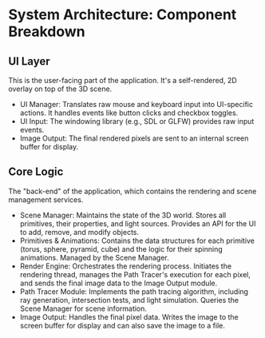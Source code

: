 # System Architecture: Component Breakdown

## UI Layer
This is the user-facing part of the application. It's a self-rendered, 2D overlay on top of the 3D scene.

- UI Manager: Translates raw mouse and keyboard input into UI-specific actions. It handles events like button clicks and checkbox toggles.
- UI Input: The windowing library (e.g., SDL or GLFW) provides raw input events.
- Image Output: The final rendered pixels are sent to an internal screen buffer for display.

## Core Logic
The "back-end" of the application, which contains the rendering and scene management services.

- Scene Manager: Maintains the state of the 3D world. Stores all primitives, their properties, and light sources. Provides an API for the UI to add, remove, and modify objects.
- Primitives & Animations: Contains the data structures for each primitive (torus, sphere, pyramid, cube) and the logic for their spinning animations. Managed by the Scene Manager.
- Render Engine: Orchestrates the rendering process. Initiates the rendering thread, manages the Path Tracer's execution for each pixel, and sends the final image data to the Image Output module.
- Path Tracer Module: Implements the path tracing algorithm, including ray generation, intersection tests, and light simulation. Queries the Scene Manager for scene information.
- Image Output: Handles the final pixel data. Writes the image to the screen buffer for display and can also save the image to a file.
